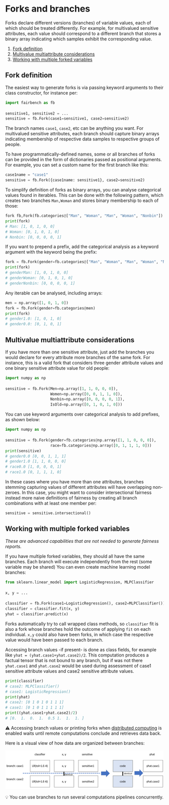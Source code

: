 # Forks and branches

Forks declare different versions (branches) of variable
values, each of which should be treated differently.
For example, for multivalued sensitive attributes,
each value should correspond to a different branch that stores a binary
array indicating which samples exhibit the corresponding value.

1. [Fork definition](#fork-definition)
2. [Multivalue multiattribute considerations](#multivalue-multiattribute-considerations)
3. [Working with multiple forked variables](#working-with-multiple-forked-variables)

## Fork definition

The easiest way to generate forks is via passing keyword
arguments to their class constructor, for instance per:

```python
import fairbench as fb

sensitive1, sensitive2 = ...
sensitive = fb.Fork(case1=sensitive1, case2=sensitive2)
```

The branch names `case1`, `case2`, etc can be anything you 
want. For multivalued sensitive attributes, each branch
should capture binary arrays
indicating membership of respective data samples to respective
groups of people.

To have programmatically-defined names,
some or all branches of forks can be provided in 
the form of dictionaries passed as positional arguments.
For example, you can set a custom name for the first branch like
this:
```python
case1name = "case1"
sensitive = fb.Fork({case1name: sensitive1}, case2=sensitive2)
```

To simplify definition of forks as binary arrays, 
you can analyse categorical values found in iterables.
This can be done with the following pattern, which
creates two branches `Man,Woman` and stores binary
membership to each of those:

```python
fork fb,Fork(fb.categories@["Man", "Woman", "Man", "Woman", "Nonbin"])
print(fork)
# Man: [1, 0, 1, 0, 0]
# Woman: [0, 1, 0, 1, 0]
# Nonbin: [0, 0, 0, 0, 1]
```

If you want to prepend a prefix, add the categorical
analysis as a keyword argument with the keyword being
the prefix:

```python
fork = fb.Fork(gender=fb.categories@["Man", "Woman", "Man", "Woman", "Nonbin"])
print(fork)
# genderMan: [1, 0, 1, 0, 0]
# genderWoman: [0, 1, 0, 1, 0]
# genderNonbin: [0, 0, 0, 0, 1]
```

Any iterable can be analysed, including arrays:

```python
men = np.array([1, 0, 1, 0])
fork = fb.Fork(gender=fb.categories@men)
print(fork)
# gender1.0: [1, 0, 1, 0]
# gender0.0: [0, 1, 0, 1]
```


## Multivalue multiattribute considerations
If you have more than one sensitive
attribute, just add the branches you would declare for
every attribute more branches of the same fork.
For instance, this is a valid fork that considers three
gender attribute values and one binary sensitive attribute 
value for old people:

```python
import numpy as np

sensitive = fb.Fork(Men=np.array([1, 1, 0, 0, 0]), 
                    Women=np.array([0, 0, 1, 1, 0]), 
                    Nonbin=np.array([0, 0, 0, 0, 1]), 
                    IsOld=np.array([0, 1, 0, 1, 0]))
```

You can use keyword arguments over categorical analysis
to add prefixes, as shown below:

```python
import numpy as np

sensitive = fb.Fork(gender=fb.categories@np.array([1, 1, 0, 0, 0]), 
                    race=fb.categories@np.array([0, 1, 1, 1, 0]))
print(sensitive)
# gender0.0 [0, 0, 1, 1, 1]
# gender1.0 [1, 1, 0, 0, 0]
# race0.0 [1, 0, 0, 0, 1]
# race1.0 [0, 1, 1, 1, 0]
```

In these cases where you have more than one attributes,
branches stemming capturing values of different attributes
will have overlapping non-zeroes.
In this case, you might want to consider intersectional fairness
instead more naive definitions of fairness
by creating all branch combinations with at least
one member per:

```python 
sensitive = sensitive.intersectional()
```


## Working with multiple forked variables
*These are advanced capabilities that are not needed to generate fairness reports.*

If you have multiple forked variables,
they should all have the same branches.
Each branch will execute independently 
from the rest (some variable may be shared)
You can even create machine learning model branches:

```python
from sklearn.linear_model import LogisticRegression, MLPClassifier

x, y = ...

classifier = fb.Fork(case1=LogisticRegression(), case2=MLPClassifier())
classifier = classifier.fit(x, y)
yhat = classifier.predict(x)
```

Forks automatically try to call wrapped class methods,
so `classifier` fit is also a fork whose branches
hold the outcome of applying `fit` on each individual.
`x,y` could also have been forks, in which case the respective
value would have been passed to each branch.

Accessing branch values -if present- is done as class fields,
for example like `yhat = (yhat.case1+yhat.case2)/2`. This 
computation produces a factual tensor that is not
bound to any branch, but if was not there `yhat.case1`
and `yhat.case2` would be used during assessment of
case1 sensitive attribute values and case2 sensitive
attribute values. 

```python
print(classifier)
# case2: MLPClassifier()
# case1: LogisticRegression()
print(yhat)
# case2: [0 1 0 1 0 1 1 1]
# case1: [0 1 0 1 1 1 1 1]
print((yhat.case1+yhat.case2)/2)
# [0.  1.  0.  1.  0.5 1.  1.  1. ]
```

:warning: Accessing branch values or printing
forks when
[distributed computing](distributed.md)
is enabled waits until remote computations
conclude and retrieves data back.

Here is a visual view of how data 
are organized between branches:

![branches](branches.png)

:bulb: You can use branches to run several computations
pipelines concurrently.